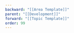 ```yaml
---
backward: "[[Area Template]]"
parent: "[[Development]]"
forward: "[[Topic Template]]"
order: 99
---
```


